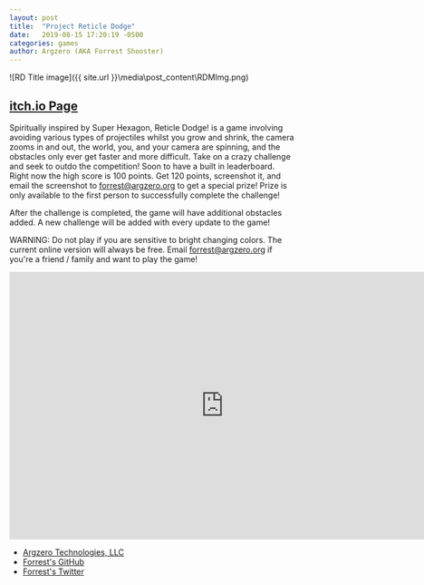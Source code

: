 ```yaml
---
layout: post
title:  "Project Reticle Dodge"
date:   2019-08-15 17:20:19 -0500
categories: games
author: Argzero (AKA Forrest Shooster)
---
```


![RD Title image]({{ site.url }}\media\post_content\RDMImg.png)


## [itch.io Page](https://https://argzero.itch.io/reticle-dodge)

Spiritually inspired by Super Hexagon, Reticle Dodge! is a game involving avoiding various types of projectiles whilst you grow and shrink, the camera zooms in and out, the world, you, and your camera are spinning, and the obstacles only ever get faster and more difficult. Take on a crazy challenge and seek to outdo the competition! Soon to have a built in leaderboard. Right now the high score is 100 points. Get 120 points, screenshot it, and email the screenshot to forrest@argzero.org to get a special prize! Prize is only available to the first person to successfully complete the challenge!

After the challenge is completed, the game will have additional obstacles added. A new challenge will be added with every update to the game!

WARNING: Do not play if you are sensitive to bright changing colors.
The current online version will always be free. Email forrest@argzero.org if you're a friend / family and want to play the game!

<iframe width="755" height="472" src="https://www.youtube.com/embed/gGaupPZ3JV8" frameborder="0" allow="accelerometer; autoplay; encrypted-media; gyroscope; picture-in-picture" allowfullscreen></iframe>

* [Argzero Technologies, LLC](https://argzero.org/)
* [Forrest's GitHub](https://github.com/Argzero)
* [Forrest's Twitter](https://twitter.com/ForrestShooster)
